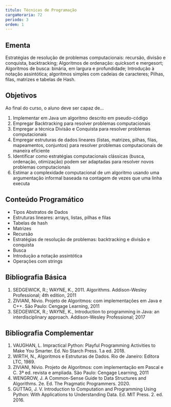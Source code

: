 ```yaml
---
titulo: Técnicas de Programação
cargaHoraria: 72
periodo: 3
ordem: 1
---
```


## Ementa

Estratégias de resolução de problemas computacionais: recursão, divisão e conquista, backtracking; Algoritmos de ordenação: quicksort e mergesort; Algoritmos de busca: binária, em largura e profundidade; Introdução à notação assintótica; algoritmos simples com cadeias de caracteres; Pilhas, filas, matrizes e tabelas de Hash.

## Objetivos

Ao final do curso, o aluno deve ser capaz de...

1. Implementar em Java um algoritmo descrito em pseudo-código
2. Empregar Backtracking para resolver problemas computacionais
3. Empregar a técnica Divisão e Conquista para resolver problemas computacionais
4. Empregar estruturas de dados lineares (listas, matrizes, pilhas, filas, mapeamentos, conjuntos) para resolver problemas computacionais de maneira eficiente
5. Identificar como estratégias computacionais clássicas (busca, ordenação, otimização) podem ser adaptadas para resolver novos problemas computacionais
6. Estimar a complexidade computacional de um algoritmo usando uma argumentação informal baseada na contagem de vezes que uma linha executa

## Conteúdo Programático

- Tipos Abstratos de Dados
- Estruturas lineares: arrays, listas, pilhas e filas
- Tabelas de hash
- Matrizes
- Recursão
- Estratégias de resolução de problemas: backtracking e divisão e conquista
- Busca
- Introdução a notação assintótica
- Operações com strings

## Bibliografia Básica

1. SEDGEWICK, R.; WAYNE, K., 2011. Algorithms. Addison-Wesley Professional; 4th edition, 2011
2. ZIVIANI, Nivio. Projeto de Algoritmos: com implementações em Java e C++. São Paulo: Cengage Learning, 2011
3. SEDGEWICK, R.; WAYNE, K., Introduction to programming in Java: an interdisciplinary approach. Addison-Wesley Professional; 2017

## Bibliografia Complementar

1. VAUGHAN, L. Impractical Python: Playful Programming Activities to Make You Smarter. Ed. No Starch Press. 1.a ed. 2018.
2. WIRTH, N., Algoritmos e Estruturas de Dados. Rio de Janeiro: Editora LTC, 1989.
3. ZIVIANI, Nívio. Projeto de Algoritmos: com implementação em Pascal e C. 3ª ed. revista e ampliada. São Paulo: Cengage Learning, 2011
4. WENGROW, J. A Common-Sense Guide to Data Structures and Algorithms. 2e. Ed. The Pragmatic Programmers. 2020.
5. GUTTAG, J. V. Introduction to Computation and Programming Using Python: With Applications to Understanding Data. Ed. MIT Press. 2. ed. 2016.

